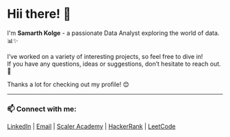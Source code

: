 # Hii there! 👋

I'm **Samarth Kolge** - a passionate Data Analyst exploring the world of data.📊✨ 

I’ve worked on a variety of interesting projects, so feel free to dive in!  
If you have any questions, ideas or suggestions, don’t hesitate to reach out. 💬

Thanks a lot for checking out my profile! 😊  

---

### 📫 Connect with me:  
[LinkedIn](https://www.linkedin.com/in/samarth-kolge-134929285/) | [Email](mailto:kolgesamarth@gmail.com) | [Scaler Academy](https://www.scaler.com/academy/profile/295c762bef94/) | [HackerRank](https://www.hackerrank.com/profile/kolgesamarth) | [LeetCode](https://leetcode.com/u/Samarth_Kolge)
